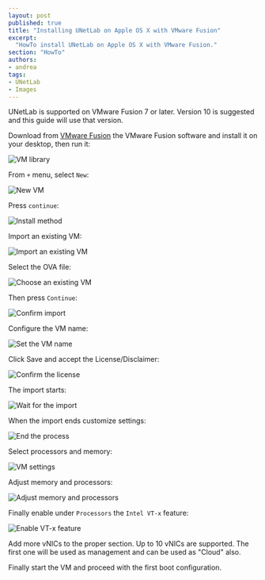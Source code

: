```yaml
---
layout: post
published: true
title: "Installing UNetLab on Apple OS X with VMware Fusion"
excerpt:
  "HowTo install UNetLab on Apple OS X with VMware Fusion."
section: "HowTo"
authors:
- andrea
tags:
- UNetLab
- Images
---
```


UNetLab is supported on VMware Fusion 7 or later. Version 10 is suggested and this guide will use that version.

Download from [VMware Fusion](http://www.vmware.com/it/products/fusion/ "VMware website") the VMware Fusion software and install it on your desktop, then run it:

![VM library](/images/posts/2014/11/fusion-1.png "VM library")

From `+` menu, select `New`:

![New VM](/images/posts/2014/11/fusion-2.png "New VM")

Press `continue`:

![Install method](/images/posts/2014/11/fusion-3.png "Install method")

Import an existing VM:

![Import an existing VM](/images/posts/2014/11/fusion-4.png "Import an existing VM")

Select the OVA file:

![Choose an existing VM](/images/posts/2014/11/fusion-5.png "Choose an existing VM")

Then press `Continue`:

![Confirm import](/images/posts/2014/11/fusion-6.png "Confirm import")

Configure the VM name:

![Set the VM name](/images/posts/2014/11/fusion-7.png "Set the VM name")

Click Save and accept the License/Disclaimer:

![Confirm the license](/images/posts/2014/11/fusion-8.png "Confirm the license")

The import starts:

![Wait for the import](/images/posts/2014/11/fusion-9.png "Wait for the import")

When the import ends customize settings:

![End the process](/images/posts/2014/11/fusion-10.png "End the process")

Select processors and memory:

![VM settings](/images/posts/2014/11/fusion-11.png "VM settings")

Adjust memory and processors:

![Adjust memory and processors](/images/posts/2014/11/fusion-12.png "Adjust memory and processors")

Finally enable under `Processors` the `Intel VT-x` feature:

![Enable VT-x feature](/images/posts/2014/11/fusion-13.png "Enable VT-x feature")

Add more vNICs to the proper section. Up to 10 vNICs are supported. The first one will be used as management and can be used as "Cloud" also.

Finally start the VM and proceed with the first boot configuration.
